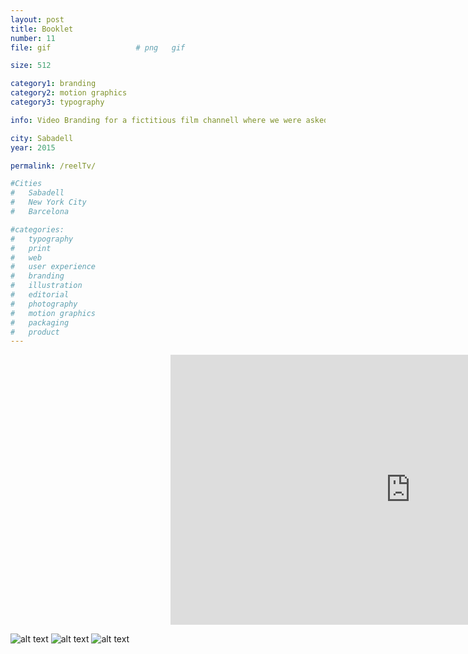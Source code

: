 ```yaml
---
layout: post
title: Booklet
number: 11
file: gif					# png	gif

size: 512

category1: branding
category2: motion graphics
category3: typography

info: Video Branding for a fictitious film channell where we were asked to create everything from the logo to the various animations required. 

city: Sabadell
year: 2015

permalink: /reelTv/

#Cities
#	Sabadell
#	New York City
#	Barcelona

#categories:
#	typography
#	print
#	web
#	user experience
#	branding
#	illustration
#	editorial
#	photography
#	motion graphics
#	packaging
#	product
---
```

<div style="margin-left:256px;" >
	<iframe src="https://player.vimeo.com/video/144440848?color=ffffff&title=0&byline=0&portrait=0" width="768" height="432" frameborder="0" webkitallowfullscreen mozallowfullscreen allowfullscreen></iframe>
</div>

![alt text][img1]
![alt text][img2]
![alt text][img3]


[img1]: /img/proj/proj11_img1.gif
[img2]: /img/proj/proj11_img2.gif
[img3]: /img/proj/proj11_img3.gif
